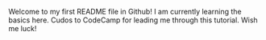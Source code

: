 Welcome to my first README file in Github!
I am currently learning the basics here.
Cudos to CodeCamp for leading me through this tutorial.
Wish me luck!